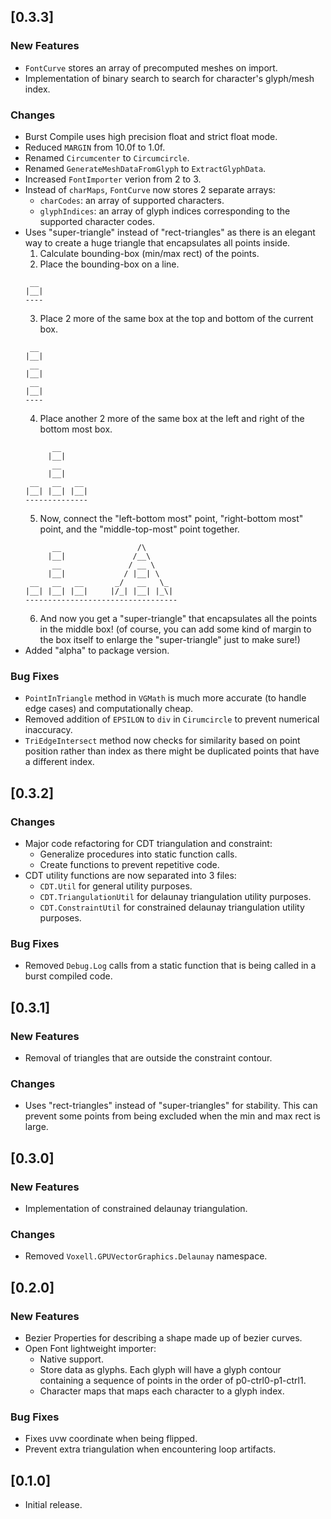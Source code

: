 ## [0.3.3]

### New Features

- `FontCurve` stores an array of precomputed meshes on import.
- Implementation of binary search to search for character's glyph/mesh index.

### Changes

- Burst Compile uses high precision float and strict float mode.
- Reduced `MARGIN` from 10.0f to 1.0f.
- Renamed `Circumcenter` to `Circumcircle`.
- Renamed `GenerateMeshDataFromGlyph` to `ExtractGlyphData`.
- Increased `FontImporter` verion from 2 to 3.
- Instead of `charMaps`, `FontCurve` now stores 2 separate arrays:
  - `charCodes`: an array of supported characters.
  - `glyphIndices`: an array of glyph indices corresponding to the supported character codes.
- Uses "super-triangle" instead of "rect-triangles" as there is an elegant way to create a huge triangle that encapsulates all points inside.
  1. Calculate bounding-box (min/max rect) of the points.
  2. Place the bounding-box on a line.
   ```
    __
   |__|
   ----
   ```
  3. Place 2 more of the same box at the top and bottom of the current box.
   ```
    __
   |__|
    __
   |__|
    __
   |__|
   ----
   ```
  4. Place another 2 more of the same box at the left and right of the bottom most box.
   ```
         __
        |__|
         __
        |__|
    __   __   __
   |__| |__| |__|
   --------------
   ```
  5. Now, connect the "left-bottom most" point, "right-bottom most" point, and the "middle-top-most" point together.
   ```
         __                 /\      
        |__|               /__\     
         __               / __ \    
        |__|             / |__| \   
    __   __   __       _/   __   \_ 
   |__| |__| |__|     |/_| |__| |_\|
   ----------------------------------
   ```
  6. And now you get a "super-triangle" that encapsulates all the points in the middle box! (of course, you can add some kind of margin to the box itself to enlarge the "super-triangle" just to make sure!)
- Added "alpha" to package version.

### Bug Fixes

- `PointInTriangle` method in `VGMath` is much more accurate (to handle edge cases) and computationally cheap.
- Removed addition of `EPSILON` to `div` in `Cirumcircle` to prevent numerical inaccuracy.
- `TriEdgeIntersect` method now checks for similarity based on point position rather than index as there might be duplicated points that have a different index.

## [0.3.2]

### Changes

- Major code refactoring for CDT triangulation and constraint:
  - Generalize procedures into static function calls.
  - Create functions to prevent repetitive code.
- CDT utility functions are now separated into 3 files:
  - `CDT.Util` for general utility purposes.
  - `CDT.TriangulationUtil` for delaunay triangulation utility purposes.
  - `CDT.ConstraintUtil` for constrained delaunay triangulation utility purposes.

### Bug Fixes

- Removed `Debug.Log` calls from a static function that is being called in a burst compiled code.

## [0.3.1]

### New Features

- Removal of triangles that are outside the constraint contour.

### Changes

- Uses "rect-triangles" instead of "super-triangles" for stability. This can prevent some points from being excluded when the min and max rect is large.

## [0.3.0]

### New Features

- Implementation of constrained delaunay triangulation.

### Changes

- Removed `Voxell.GPUVectorGraphics.Delaunay` namespace.

## [0.2.0]

### New Features

- Bezier Properties for describing a shape made up of bezier curves.
- Open Font lightweight importer:
  - Native support.
  - Store data as glyphs. Each glyph will have a glyph contour containing a sequence of points in the order of p0-ctrl0-p1-ctrl1.
  - Character maps that maps each character to a glyph index.

### Bug Fixes

- Fixes uvw coordinate when being flipped.
- Prevent extra triangulation when encountering loop artifacts.

## [0.1.0]

- Initial release.